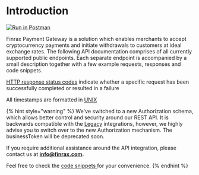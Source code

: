# Introduction

[![Run in Postman](https://run.pstmn.io/button.svg)](https://app.getpostman.com/run-collection/5841bba39f95dc621792#?env%5BFinrax%20Postman%20collection%5D=W3sia2V5IjoiaG9zdCIsInZhbHVlIjoiaHR0cHM6Ly9wYXltZW50cy5maW5yYXguY29tIiwiZW5hYmxlZCI6dHJ1ZX0seyJrZXkiOiJzYW5kYm94LWhvc3QiLCJ2YWx1ZSI6Imh0dHBzOi8vc2FuZGJveC1wYXltZW50cy5maW5yYXguY29tIiwiZW5hYmxlZCI6dHJ1ZX0seyJrZXkiOiJhdXRob3JpemF0aW9uVmFsdWVzIiwidmFsdWUiOiIiLCJlbmFibGVkIjp0cnVlfSx7ImtleSI6IlgtQVBJLUtleSIsInZhbHVlIjoieW91cl9hcGlfa2V5IiwiZW5hYmxlZCI6dHJ1ZX0seyJrZXkiOiJYLUFQSS1TZWNyZXQiLCJ2YWx1ZSI6InlvdXJfYXBpX3NlY3JldCIsImVuYWJsZWQiOnRydWV9XQ==)

Finrax Payment Gateway is a solution which enables merchants to accept cryptocurrency payments and initiate withdrawals to customers at ideal exchange rates. The following API documentation comprises of all currently supported public endpoints. Each separate endpoint is accompanied by a small description together with a few example requests, responses and code snippets.

[HTTP response status codes](https://www.restapitutorial.com/httpstatuscodes.html) indicate whether a specific request has been successfully completed or resulted in a failure

All timestamps are formatted in [UNIX](https://www.unixtimestamp.com/)

{% hint style="warning" %}
We've switched to a new Authorization schema, which allows better control and security around our REST API. It is backwards compatible with the [Legacy](authorization/legacy.md) integrations, however, we highly advise you to switch over to the new Authorization mechanism. The businessToken will be deprecated soon.

If you require additional assistance around the API integration, please contact us at **info@finrax.com.**

Feel free to check the [code snippets ](authorization/code-snippets.md)for your convenience.
{% endhint %}

